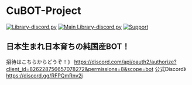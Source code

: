 # CuBOT-Project
[![Library-discord.py](https://img.shields.io/badge/Python-3.9.2-3778ae?logo=Python&logoColor=ffffff)](https://python.org) [![Main Library-discord.py](https://img.shields.io/badge/Main%20Library-discord.py-fecc34?logo=pypi&logoColor=ffffff)](https://github.com/Rapptz/discord.py) [![Support](https://img.shields.io/discord/715540925081714788?color=5865f2&label=Discord&logo=Discord&logoColor=ffffff)](https://discord.gg/9DXVhkKZhb)


日本生まれ日本育ちの純国産BOT！
----------------------------------------------------
招待はこちらからどうぞ！》
https://discord.com/api/oauth2/authorize?client_id=826228756657078272&permissions=8&scope=bot
公式Discord》
https://discord.gg/RFPQmRnv2j
